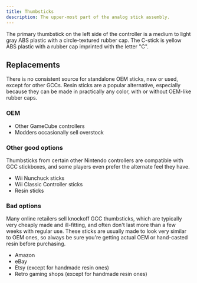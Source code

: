 ```yaml
---
title: Thumbsticks
description: The upper-most part of the analog stick assembly.
---
```


The primary thumbstick on the left side of the controller is a medium to light gray ABS plastic with a circle-textured rubber cap. The C-stick is yellow ABS plastic with a rubber cap imprinted with the letter "C".

## Replacements

There is no consistent source for standalone OEM sticks, new or used, except for other GCCs. Resin sticks are a popular alternative, especially because they can be made in practically any color, with or without OEM-like rubber caps.

### OEM

- Other GameCube controllers
- Modders occasionally sell overstock

### Other good options

Thumbsticks from certain other Nintendo controllers are compatible with GCC stickboxes, and some players even prefer the alternate feel they have.

- Wii Nunchuck sticks
- Wii Classic Controller sticks
- Resin sticks

### Bad options

Many online retailers sell knockoff GCC thumbsticks, which are typically very cheaply made and ill-fitting, and often don't last more than a few weeks with regular use. These sticks are usually made to look very similar to OEM ones, so always be sure you're getting actual OEM or hand-casted resin before purchasing.

- Amazon
- eBay
- Etsy (except for handmade resin ones)
- Retro gaming shops (except for handmade resin ones)

